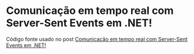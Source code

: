 # Comunicação em tempo real com Server-Sent Events em .NET!

Código fonte usado no post [Comunicação em tempo real com Server-Sent Events em .NET!](https://dev.to/angelobelchior/comunicacao-em-tempo-real-com-server-sent-events-em-net-23d2)
